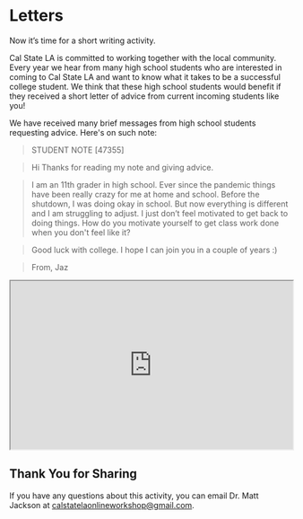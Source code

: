 # Letters 

Now it’s time for a short writing activity. 

Cal State LA is committed to working together with the local community. Every year we hear from many high school students who are interested in coming to Cal State LA and want to know what it takes to be a successful college student. We think that these high school students would benefit if they received a short letter of advice from current incoming students like you!

We have received many brief messages from high school students requesting advice. Here's on such note:

> STUDENT NOTE [47355]

> Hi Thanks for reading my note and giving advice.

> I am an 11th grader in high school. Ever since the pandemic things have been really crazy for me at home and school. Before the shutdown, I was doing okay in school. But now everything is different and I am struggling to adjust. I just don’t feel motivated to get back to doing things. How do you motivate yourself to get class work done when you don't feel like it?

> Good luck with college. I hope I can join you in a couple of years :)

> From, Jaz

<iframe data-type="learnosity" id="wise-letter"  src="https://coursekata.org/learnosity/preview/wise-letter" width="100%" height="300"></iframe>
 
## Thank You for Sharing

If you have any questions about this activity, you can email Dr. Matt Jackson at <a href="mailto:calstatelaonlineworkshop@gmail.com">calstatelaonlineworkshop@gmail.com</a>.